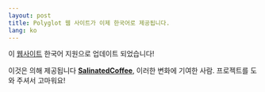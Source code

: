 ```yaml
---
layout: post
title: Polyglot 웹 사이트가 이제 한국어로 제공됩니다.
lang: ko
---
```


이 [웹사이트](https://polyglot.untra.io/ko/) 한국어 지원으로 업데이트 되었습니다!

이것은 의해 제공됩니다 **[SalinatedCoffee](https://github.com/SalinatedCoffee)**, 이러한 변화에 기여한 사람. 프로젝트를 도와 주셔서 고마워요!